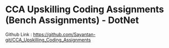 # CCA Upskilling Coding Assignments (Bench Assignments) - DotNet 
Github Link : https://github.com/Sayantan-git/CCA_Upskilling_Coding_Assignments
